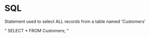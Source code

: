 # SQL

Statement used to select ALL records from a table named 'Customers'

"
SELECT * FROM Customers;
"
